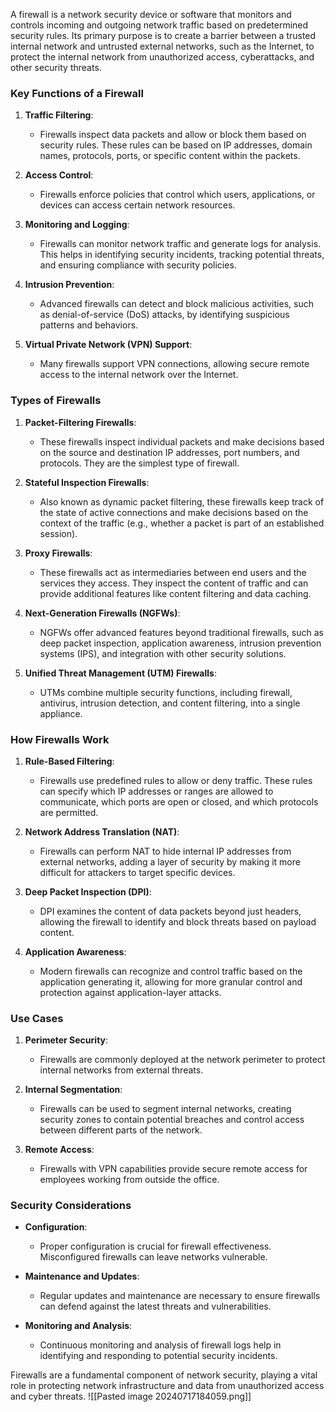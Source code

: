 A firewall is a network security device or software that monitors and controls incoming and outgoing network traffic based on predetermined security rules. Its primary purpose is to create a barrier between a trusted internal network and untrusted external networks, such as the Internet, to protect the internal network from unauthorized access, cyberattacks, and other security threats.

### Key Functions of a Firewall

1. **Traffic Filtering**:
   - Firewalls inspect data packets and allow or block them based on security rules. These rules can be based on IP addresses, domain names, protocols, ports, or specific content within the packets.

2. **Access Control**:
   - Firewalls enforce policies that control which users, applications, or devices can access certain network resources.

3. **Monitoring and Logging**:
   - Firewalls can monitor network traffic and generate logs for analysis. This helps in identifying security incidents, tracking potential threats, and ensuring compliance with security policies.

4. **Intrusion Prevention**:
   - Advanced firewalls can detect and block malicious activities, such as denial-of-service (DoS) attacks, by identifying suspicious patterns and behaviors.

5. **Virtual Private Network (VPN) Support**:
   - Many firewalls support VPN connections, allowing secure remote access to the internal network over the Internet.

### Types of Firewalls

1. **Packet-Filtering Firewalls**:
   - These firewalls inspect individual packets and make decisions based on the source and destination IP addresses, port numbers, and protocols. They are the simplest type of firewall.

2. **Stateful Inspection Firewalls**:
   - Also known as dynamic packet filtering, these firewalls keep track of the state of active connections and make decisions based on the context of the traffic (e.g., whether a packet is part of an established session).

3. **Proxy Firewalls**:
   - These firewalls act as intermediaries between end users and the services they access. They inspect the content of traffic and can provide additional features like content filtering and data caching.

4. **Next-Generation Firewalls (NGFWs)**:
   - NGFWs offer advanced features beyond traditional firewalls, such as deep packet inspection, application awareness, intrusion prevention systems (IPS), and integration with other security solutions.

5. **Unified Threat Management (UTM) Firewalls**:
   - UTMs combine multiple security functions, including firewall, antivirus, intrusion detection, and content filtering, into a single appliance.

### How Firewalls Work

1. **Rule-Based Filtering**:
   - Firewalls use predefined rules to allow or deny traffic. These rules can specify which IP addresses or ranges are allowed to communicate, which ports are open or closed, and which protocols are permitted.

2. **Network Address Translation (NAT)**:
   - Firewalls can perform NAT to hide internal IP addresses from external networks, adding a layer of security by making it more difficult for attackers to target specific devices.

3. **Deep Packet Inspection (DPI)**:
   - DPI examines the content of data packets beyond just headers, allowing the firewall to identify and block threats based on payload content.

4. **Application Awareness**:
   - Modern firewalls can recognize and control traffic based on the application generating it, allowing for more granular control and protection against application-layer attacks.

### Use Cases

1. **Perimeter Security**:
   - Firewalls are commonly deployed at the network perimeter to protect internal networks from external threats.

2. **Internal Segmentation**:
   - Firewalls can be used to segment internal networks, creating security zones to contain potential breaches and control access between different parts of the network.

3. **Remote Access**:
   - Firewalls with VPN capabilities provide secure remote access for employees working from outside the office.

### Security Considerations

- **Configuration**:
  - Proper configuration is crucial for firewall effectiveness. Misconfigured firewalls can leave networks vulnerable.

- **Maintenance and Updates**:
  - Regular updates and maintenance are necessary to ensure firewalls can defend against the latest threats and vulnerabilities.

- **Monitoring and Analysis**:
  - Continuous monitoring and analysis of firewall logs help in identifying and responding to potential security incidents.

Firewalls are a fundamental component of network security, playing a vital role in protecting network infrastructure and data from unauthorized access and cyber threats.
![[Pasted image 20240717184059.png]]